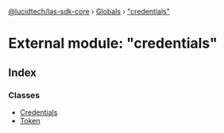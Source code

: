 [@lucidtech/las-sdk-core](../README.md) › [Globals](../globals.md) › ["credentials"](_credentials_.md)

# External module: "credentials"

## Index

### Classes

* [Credentials](../classes/_credentials_.credentials.md)
* [Token](../classes/_credentials_.token.md)
